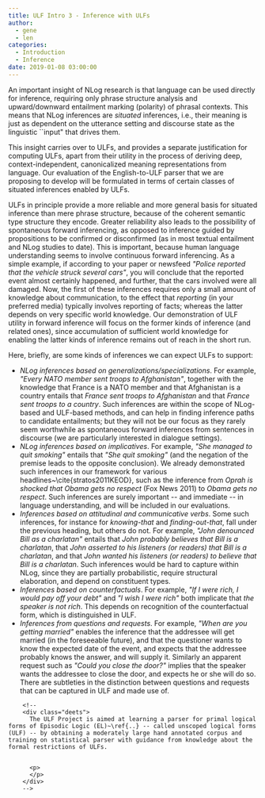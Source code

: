 ```yaml
---
title: ULF Intro 3 - Inference with ULFs
author: 
  - gene 
  - len
categories:
  - Introduction
  - Inference
date: 2019-01-08 03:00:00
---
```


<!-- %``````````````````````````````` -->

<!-- % I'M CONSIDERING KEEPING (SOME OF) THIS: -->
<!-- % As justified in detail in (Schubert 2000), ULF and EL sharply distinguish  -->
<!-- % propositions from events (more generally episodes). Propositions  -->
<!-- % are abstract, true or false <i>information</i> objects and as such can  -->
<!-- % be <i>asserted, known, believed, disputed, etc.</i>; whereas events are  -->
<!-- % surely real, temporal entities in the world, often with causal consequences  -->
<!-- % -/- without them, there would be no natural or social world as we know it.  -->
<!-- % Consider for example,\\[.03in] -->
<!-- % \ind <i>Molly barked last night; <u>that</u> woke up the neighbors.</i>\\ -->
<!-- % \ind <i>Molly barked last night; <u>that</u>'s what the neighbors assert.</i>\\[.03in] -->
<!-- % Note that propositions don't wake neighbors, but events certainly can; -->
<!-- % and events can't be asserted, but propositions certainly can. Events -->
<!-- % can have temporal parts at any scale, and can physically involve many -->
<!-- % entities, but propositions cannot. Propositions and events are easily  -->
<!-- % confused because they are closely related: NL sentences <i>express</i>  -->
<!-- % propositions and at the same time <i>characterize</i> events or situations.  -->
<!-- % But an adequate semantic representation must distinguish them, thus  -->
<!-- % providing distinct referents for the two instances of the anaphoric  -->
<!-- % <i>that</i> in the above sentences. For a full discussion see (Schubert -->
<!-- % 2000) and also (Zucchi 1989). In general, propositions believed (or rejected) -->
<!-- % by people are central to explaining the <i>reasons</i> for their actions,  -->
<!-- % while events interact <i>causally</i>. In EL, the propositional referent  -->
<!-- % in the second sentence is provided simply by applying the sentence reifying  -->
<!-- % operator to the meaning of the sentence. The next paragraph explains how  -->
<!-- % the event (episode) referent in the first sentence is obtained. -->

<p>
An important insight of NLog research is that language can be used
directly for inference, requiring only phrase structure analysis 
and upward/downward entailment marking (polarity) of phrasal contexts. 
This means that NLog inferences are <i>situated</i> inferences, i.e.,
their meaning is just as dependent on the utterance setting and discourse
state as the linguistic ``input" that drives them.

<p>
This insight carries over to ULFs, and provides a separate justification
for computing ULFs, apart from their utility in the process of deriving
deep, context-independent, canonicalized meaning representations from
language. Our evaluation of the English-to-ULF parser that we are proposing
to develop will be formulated in terms of certain classes of situated
inferences enabled by ULFs. 

<p>
ULFs in principle provide a more reliable and more general basis 
for situated inference than mere phrase structure, because of the coherent 
semantic type structure they encode. Greater reliability also leads to 
the possibility of spontaneous forward inferencing, as opposed to 
inference guided by propositions to be confirmed or disconfirmed (as 
in most textual entailment and NLog studies to date). This is important, 
because human language understanding seems to involve continuous forward 
inferencing. As a simple example, if according to your paper or newsfeed 
<i>"Police reported that the vehicle struck several cars"</i>, you will 
conclude that the reported event almost certainly happened, and further, 
that the cars involved were all damaged. Now, the first of these inferences 
requires only a small amount of knowledge about communication, to the 
effect that <i>reporting</i> (in your preferred media) typically involves 
reporting of facts; whereas the latter depends on very specific world 
knowledge. Our demonstration of ULF utility in forward inference will
focus on the former kinds of inference (and related ones), since 
accumulation of sufficient world knowledge for enabling the latter
kinds of inference remains out of reach in the short run.

<p>
Here, briefly, are some kinds of inferences we can expect ULFs to support:
<ul>
 <li> <i>NLog inferences based on generalizations/specializations</i>.
   For example, <i>"Every NATO member sent troops to Afghanistan"</i>, 
   together with the knowledge that France is a NATO member and that 
   Afghanistan is a country entails that <i>France sent troops to
   Afghanistan</i> and that <i>France sent troops to a country</i>.
   Such inferences are within the scope of NLog-based and ULF-based 
   methods, and can help in finding inference paths to candidate 
   entailments; but they will not be our focus as they rarely seem 
   worthwhile as spontaneous forward inferences from sentences in
   discourse (we are particularly interested in dialogue settings).
 <li> <i>NLog inferences based on implicatives</i>. For example, <i>"She
   managed to quit smoking"</i> entails that <i>"She quit smoking"</i> (and
   the negation of the premise leads to the opposite conclusion). We
   already demonstrated such inferences in our framework for various
   headlines~\cite{stratos2011KEOD}, such as the inference from
   <i>Oprah is shocked that Obama gets no respect</i> (Fox News 2011) 
   to <i>Obama gets no respect</i>. Such inferences are surely important
   -- and immediate -- in language understanding, and will be included
   in our evaluations.
 <li> <i>Inferences based on attitudinal and communicative verbs</i>.
   Some such inferences, for instance for <i>knowing-that</i> and <i>
     finding-out-that</i>, fall under the previous heading, but others do
   not. For example, <i>"John denounced Bill as a charlatan"</i>
   entails that <i>John probably believes that Bill is a charlatan</i>,
   that <i>John asserted to his listeners (or readers) that Bill is 
     a charlatan</i>, and that <i>John wanted his listeners (or readers)
     to believe that Bill is a charlatan</i>. Such inferences would be hard
   to capture within NLog, since they are partially probabilistic,
   require structural elaboration, and depend on constituent types.
   <!-- % [GK]: My guess is that the readers won't necessarily grasp why this isn't part of NLog anyway. -->
   <!-- %For example, the variant <i>"Mary denounced Bill as well"</i> might  -->
   <!-- %lead to the inference that <i>Mary believes that Bill is well</i>, -->
   <!-- %if <i>as well</i> is not recognized as a verb phrase adverbial. -->
 <li> <i>Inferences based on counterfactuals</i>. For example, <i>"If
   I were rich, I would pay off your debt"</i> and <i>"I wish I were rich"</i>
   both implicate that <i>the speaker is not rich</i>. This depends 
   on recognition of the counterfactual form, which is distinguished
   in ULF.
 <li> <i>Inferences from questions and requests</i>. For example, <i>
   "When are you getting married"</i> enables the inference that the 
   addressee will get married (in the foreseeable future), and that 
   the questioner wants to know the expected date of the event, and
   expects that the addressee probably knows the answer, and will supply
   it. Similarly an apparent request such as <i>"Could you close the 
     door?"</i> implies that the speaker wants the addressee to close the 
   door, and expects he or she will do so. There are subtleties in the
   distinction between questions and requests that can be captured 
   in ULF and made use of.
</ul>


        <!--
        <div class="deets">
          The ULF Project is aimed at learning a parser for primal logical forms of Episodic Logic (EL)~\ref{..} -- called unscoped logical forms (ULF) -- by obtaining a moderately large hand annotated corpus and training on statistical parser with guidance from knowledge about the formal restrictions of ULFs.
        
          
          <p>
          </p>
        </div>
        -->
  </div>

